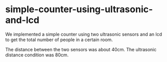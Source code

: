 # simple-counter-using-ultrasonic-and-lcd
We implemented a simple counter using two ultrasonic sensors and an lcd to get the total number of people in a certain room.


The distance between the two sensors was about 40cm.
The ultrasonic distance condition was 80cm.
